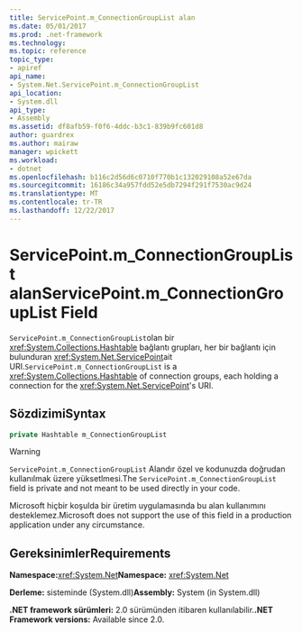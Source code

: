 ```yaml
---
title: ServicePoint.m_ConnectionGroupList alan
ms.date: 05/01/2017
ms.prod: .net-framework
ms.technology: 
ms.topic: reference
topic_type:
- apiref
api_name:
- System.Net.ServicePoint.m_ConnectionGroupList
api_location:
- System.dll
api_type:
- Assembly
ms.assetid: df8afb59-f0f6-4ddc-b3c1-839b9fc601d8
author: guardrex
ms.author: mairaw
manager: wpickett
ms.workload:
- dotnet
ms.openlocfilehash: b116c2d56d6c0710f770b1c132029108a52e67da
ms.sourcegitcommit: 16186c34a957fdd52e5db7294f291f7530ac9d24
ms.translationtype: MT
ms.contentlocale: tr-TR
ms.lasthandoff: 12/22/2017
---
```

# <a name="servicepointmconnectiongrouplist-field"></a><span data-ttu-id="6c13e-102">ServicePoint.m\_ConnectionGroupList alan</span><span class="sxs-lookup"><span data-stu-id="6c13e-102">ServicePoint.m\_ConnectionGroupList Field</span></span>

<span data-ttu-id="6c13e-103">`ServicePoint.m_ConnectionGroupList`olan bir <xref:System.Collections.Hashtable> bağlantı grupları, her bir bağlantı için bulunduran <xref:System.Net.ServicePoint>ait URI.</span><span class="sxs-lookup"><span data-stu-id="6c13e-103">`ServicePoint.m_ConnectionGroupList` is a <xref:System.Collections.Hashtable> of connection groups, each holding a connection for the <xref:System.Net.ServicePoint>'s URI.</span></span>

## <a name="syntax"></a><span data-ttu-id="6c13e-104">Sözdizimi</span><span class="sxs-lookup"><span data-stu-id="6c13e-104">Syntax</span></span>
  
```csharp  
private Hashtable m_ConnectionGroupList
```

> [!WARNING]
> <span data-ttu-id="6c13e-105">`ServicePoint.m_ConnectionGroupList` Alandır özel ve kodunuzda doğrudan kullanılmak üzere yüksetlmesi.</span><span class="sxs-lookup"><span data-stu-id="6c13e-105">The `ServicePoint.m_ConnectionGroupList` field is private and not meant to be used directly in your code.</span></span>
> 
> <span data-ttu-id="6c13e-106">Microsoft hiçbir koşulda bir üretim uygulamasında bu alan kullanımını desteklemez.</span><span class="sxs-lookup"><span data-stu-id="6c13e-106">Microsoft does not support the use of this field in a production application under any circumstance.</span></span>

## <a name="requirements"></a><span data-ttu-id="6c13e-107">Gereksinimler</span><span class="sxs-lookup"><span data-stu-id="6c13e-107">Requirements</span></span>

<span data-ttu-id="6c13e-108">**Namespace:**<xref:System.Net></span><span class="sxs-lookup"><span data-stu-id="6c13e-108">**Namespace:** <xref:System.Net></span></span>

<span data-ttu-id="6c13e-109">**Derleme:** sisteminde (System.dll)</span><span class="sxs-lookup"><span data-stu-id="6c13e-109">**Assembly:** System (in System.dll)</span></span>

<span data-ttu-id="6c13e-110">**.NET framework sürümleri:** 2.0 sürümünden itibaren kullanılabilir.</span><span class="sxs-lookup"><span data-stu-id="6c13e-110">**.NET Framework versions:** Available since 2.0.</span></span>
